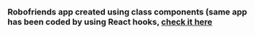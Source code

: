 ### Robofriends app created using class components (same app has been coded by using React hooks, [check it here](https://www.github.com/Vigneshg1616)  

